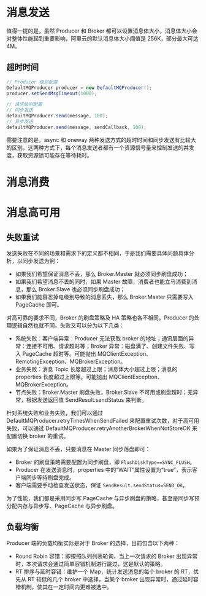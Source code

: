 # 消息发送

值得一提的是，虽然 Producer 和 Broker 都可以设置消息体大小，消息体大小会对整体性能起到重要影响，阿里云的默认消息体大小阈值是 256K，部分最大可达 4M。

## 超时时间

```java
// Producer 级别配置
DefaultMQProducer producer = new DefaultMQProducer();
producer.setSendMsgTimeout(1000);

// 请求级别配置
// 同步发送
defaultMQProducer.send(message, 100);
// 异步发送
defaultMQProducer.send(message, sendCallback, 100);
```

需要注意的是，async 和 oneway 两种发送方式的超时时间和同步发送有比较大的区别，这两种方式下，每个消息发送者都有一个资源信号量来控制发送的并发度，获取资源锁可能存在等待耗时。

# 消息消费

# 消息高可用

## 失败重试

发送失败在不同的场景和需求下的定义都不相同，于是我们需要具体问题具体分析，以同步发送为例：

- 如果我们希望保证消息不丢，那么 Broker.Master 就必须同步刷盘成功；
- 如果我们希望消息不丢的同时，如果 Master 故障，消费者也能立马消费到消息，那么 Broker.Slave 也必须同步刷盘成功；
- 如果我们能容忍掉电级别导致的消息丢失，那么 Broker.Master 只需要写入 PageCache 即可。

对高可靠的要求不同，Broker 的刷盘策略及 HA 策略也各不相同，Producer 的处理逻辑自然也就不同，失败又可以分为以下几类：

- 系统失败：客户端异常：Producer 无法获取 broker 的地址；通讯层面的异常：连接不可用、请求超时等；Broker 异常：磁盘满了、创建文件失败、写入 PageCache 超时等。可能抛出 MQClientException、RemotingException、MQBrokerException。
- 业务失败：消息 Topic 长度超过上限；消息体大小超过上限；消息的 properties 长度超过上限等。可能抛出 MQClientException、MQBrokerException。
- 节点失败：Broker.Master 刷盘失败，Broker.Slave 不可用或刷盘超时；无异常，根据发送返回值 SendResult.sendStatus 来判断。

针对系统失败和业务失败，我们可以通过 DefaultMQProducer.retryTimesWhenSendFailed 来配置重试次数，对于高可用失败，可以通过 DefaultMQProducer.retryAnotherBrokerWhenNotStoreOK 来配置切换 broker 的重试。

如果为了保证消息不丢，只要消息在 Master 同步落盘即可：

- Broker 的刷盘策略需要配置为同步刷盘，即 `FlushDiskType==SYNC_FLUSH`。
- Producer 在发送消息时，properties 中的“WAIT”属性设置为“true”，表示客户端同步等待刷盘完成。
- 客户端需要手动检查发送状态，保证 `SendResult.sendStatus=SEND_OK`。

为了性能，我们都是采用同步写 PageCache 与异步刷盘的策略，甚至是同步写预分配内存与异步写、PageCache 与异步刷盘。

## 负载均衡

Producer 端的负载均衡实际是对于 Broker 的选择，目前包含以下两种：

- Round Robin 容错：即按照队列列表轮询，当上一次请求的 Broker 出现异常时，本次请求会通过简单容错机制进行跳过，这是默认的策略。
- RT 排序与延时容错：维护一个 Map，统计发送消息的每个 broker 的 RT，优先从 RT 较低的几个 broker 中选择，当某个 broker 出现异常时，通过延时容错机制，使其在一定时间内更难被选中。
